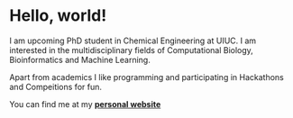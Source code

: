 # Hello, world!

I am upcoming PhD student in Chemical Engineering at UIUC. I am interested in the multidisciplinary fields of Computational Biology, Bioinformatics and Machine Learning.

Apart from academics I like programming and participating in Hackathons and Compeitions for fun.


You can find me at my [**personal website**][website]

[website]: https://ak6263.github.io/
